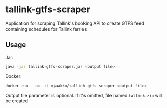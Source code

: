 # tallink-gtfs-scraper

Application for scraping Tallink's booking API to create GTFS feed containing schedules for Tallink ferries

## Usage

Jar: 
```bash
java -jar tallink-gtfs-scraper.jar <output file>
```

Docker:
```bash
docker run --rm -it mjaakko/tallink-gtfs-scraper <output file>
```

Output file parameter is optional. If it's omitted, file named `tallink.zip` will be created
